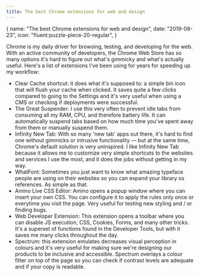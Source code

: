 ```yaml
---
title: The best Chrome extensions for web and design
---
```


<route>
{
  name: "The best Chrome extensions for web and design",
  date: "2019-08-23",
  icon: "fluent:puzzle-piece-20-regular",
}
</route>

Chrome is my daily driver for browsing, testing, and developing for the web. With an active community of developers, the Chrome Web Store has so many options it's hard to figure out what's gimmicky and what's actually useful. Here's a list of extensions I've been using for years for speeding up my workflow:


* <Link title="Clear Cache shortcut" url="https://chrome.google.com/webstore/detail/spectrum/ofclemegkcmilinpcimpjkfhjfgmhieb?hl=en&authuser=0">Clear Cache shortcut</Link>: it does what it's supposed to: a simple bin icon that will flush your cache when clicked. It saves quite a few clicks compared to going to the Settings and it's very useful when using a CMS or checking if deployments were successful.

* <Link title="The Great Suspender" url="https://chrome.google.com/webstore/detail/the-great-suspender/klbibkeccnjlkjkiokjodocebajanakg?authuser=0">The Great Suspender</Link>: I use this very often to prevent idle tabs from consuming all my RAM, CPU, and therefore battery life. It can automatically suspend tabs based on how much time you've spent away from them or manually suspend them.

* <Link title="Infinity New Tab" url="https://chrome.google.com/webstore/detail/infinity-new-tab-producti/dbfmnekepjoapopniengjbcpnbljalfg?authuser=0">Infinity New Tab</Link>: With so many 'new tab' apps out there, it's hard to find one without gimmicks or intrusive functionality &mdash; but at the same time, Chrome's default solution is very uninspired. I like Infinity New Tab because it allows me to customize very simple shortcuts to the websites and services I use the most, and it does the jobs without getting in my way.

* <Link title="WhatFont" url="https://chrome.google.com/webstore/detail/whatfont/jabopobgcpjmedljpbcaablpmlmfcogm?authuser=0">WhatFont</Link>: Sometimes you just want to know what amazing typeface people are using on their websites so you can expand your library os references. As simple as that.

* <Link title="Amino Live CSS Editor" url="ttps://chrome.google.com/webstore/detail/amino-live-css-editor/pbcpfbcibpcbfbmddogfhcijfpboeaaf?authuser=0">Amino Live CSS Editor</Link>: Amino opens a popup window where you can insert your own CSS. You can configure it to apply the rules only once or everytime you visit the page. Very useful for testing new styling and / or finding bugs.

* <Link title="Web Developer Extension" url="https://chrome.google.com/webstore/detail/web-developer/bfbameneiokkgbdmiekhjnmfkcnldhhm?authuser=0">Web Developer Extension</Link>: This extension opens a toolbar where you can disable JS execution, CSS, Cookies, Forms, and many other tricks. It's a superset of functions found in the Developer Tools, but with it saves me many clicks throughout the day.

* <Link title="Spectrum" url="https://chrome.google.com/webstore/detail/spectrum/ofclemegkcmilinpcimpjkfhjfgmhieb?hl=en&authuser=0">Spectrum</Link>: this extension emulates decreases visual perception in colours and it's very useful for making sure we're designing our products to be inclusive and accessible. Spectrum overlays a colour filter on top of the page so you can check if contrast levels are adequate and if your copy is readable.
